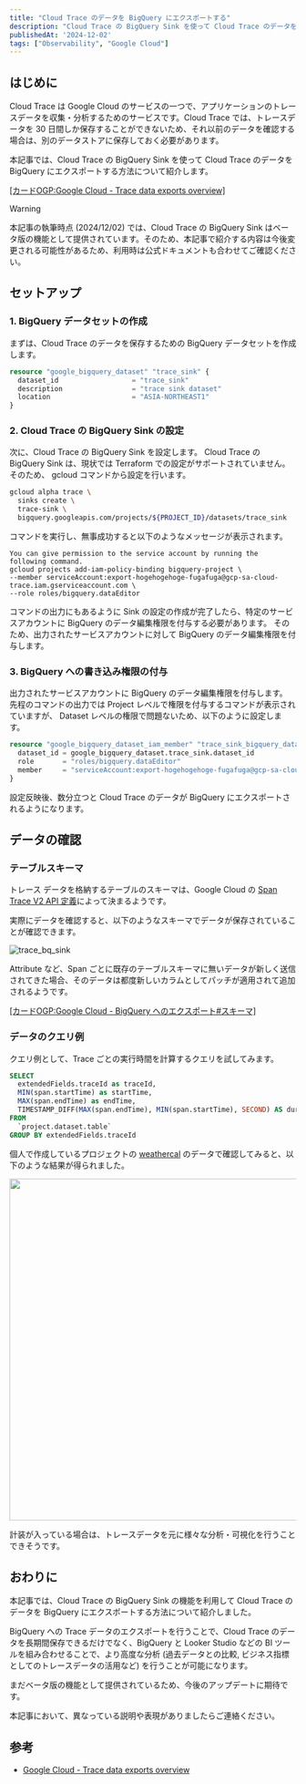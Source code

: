 ```yaml
---
title: "Cloud Trace のデータを BigQuery にエクスポートする"
description: "Cloud Trace の BigQuery Sink を使って Cloud Trace のデータを BigQuery にエクスポートする方法を紹介します。"
publishedAt: '2024-12-02'
tags: ["Observability", "Google Cloud"]
---
```


## はじめに

Cloud Trace は Google Cloud のサービスの一つで、アプリケーションのトレースデータを収集・分析するためのサービスです。Cloud Trace では、トレースデータを 30 日間しか保存することができないため、それ以前のデータを確認する場合は、別のデータストアに保存しておく必要があります。

本記事では、Cloud Trace の BigQuery Sink を使って Cloud Trace のデータを BigQuery にエクスポートする方法について紹介します。

[[カードOGP:Google Cloud - Trace data exports overview]](https://cloud.google.com/trace/docs/trace-export-overview)

> [!WARNING]
> 本記事の執筆時点 (2024/12/02) では、Cloud Trace の BigQuery Sink はベータ版の機能として提供されています。そのため、本記事で紹介する内容は今後変更される可能性があるため、利用時は公式ドキュメントも合わせてご確認ください。

## セットアップ

### 1. BigQuery データセットの作成

まずは、Cloud Trace のデータを保存するための BigQuery データセットを作成します。

```tf
resource "google_bigquery_dataset" "trace_sink" {
  dataset_id                  = "trace_sink"
  description                 = "trace sink dataset"
  location                    = "ASIA-NORTHEAST1"
}
```

### 2. Cloud Trace の BigQuery Sink の設定

次に、Cloud Trace の BigQuery Sink を設定します。 Cloud Trace の BigQuery Sink は、現状では Terraform での設定がサポートされていません。そのため、 gcloud コマンドから設定を行います。

```sh
gcloud alpha trace \
  sinks create \
  trace-sink \
  bigquery.googleapis.com/projects/${PROJECT_ID}/datasets/trace_sink
```

コマンドを実行し、無事成功すると以下のようなメッセージが表示されます。

```
You can give permission to the service account by running the following command.
gcloud projects add-iam-policy-binding bigquery-project \
--member serviceAccount:export-hogehogehoge-fugafuga@gcp-sa-cloud-trace.iam.gserviceaccount.com \
--role roles/bigquery.dataEditor
```

コマンドの出力にもあるように Sink の設定の作成が完了したら、特定のサービスアカウントに BigQuery のデータ編集権限を付与する必要があります。
そのため、出力されたサービスアカウントに対して BigQuery のデータ編集権限を付与します。

### 3. BigQuery への書き込み権限の付与

出力されたサービスアカウントに BigQuery のデータ編集権限を付与します。
先程のコマンドの出力では Project レベルで権限を付与するコマンドが表示されていますが、 Dataset レベルの権限で問題ないため、以下のように設定します。

```tf
resource "google_bigquery_dataset_iam_member" "trace_sink_bigquery_data_editor" {
  dataset_id = google_bigquery_dataset.trace_sink.dataset_id
  role       = "roles/bigquery.dataEditor"
  member     = "serviceAccount:export-hogehogehoge-fugafuga@gcp-sa-cloud-trace.iam.gserviceaccount.com"
}
```

設定反映後、数分立つと Cloud Trace のデータが BigQuery にエクスポートされるようになります。

## データの確認

### テーブルスキーマ

トレース データを格納するテーブルのスキーマは、Google Cloud の [Span Trace V2 API 定義][1]によって決まるようです。

実際にデータを確認すると、以下のようなスキーマでデータが保存されていることが確認できます。

![trace_bq_sink](https://opentelemetry.io/blog/2023/testing-otel-demo/trace-based-testing-diagram.png)

Attribute など、Span ごとに既存のテーブルスキーマに無いデータが新しく送信されてきた場合、そのデータは都度新しいカラムとしてパッチが適用されて追加されるようです。

[[カードOGP:Google Cloud - BigQuery へのエクスポート#スキーマ]](https://cloud.google.com/trace/docs/trace-export-bigquery#schema)

### データのクエリ例

クエリ例として、Trace ごとの実行時間を計算するクエリを試してみます。

```sql
SELECT
  extendedFields.traceId as traceId,
  MIN(span.startTime) as startTime,
  MAX(span.endTime) as endTime,
  TIMESTAMP_DIFF(MAX(span.endTime), MIN(span.startTime), SECOND) AS duration
FROM
  `project.dataset.table`
GROUP BY extendedFields.traceId
```

個人で作成しているプロジェクトの [weathercal](https://weathercal.ucpr.dev) のデータで確認してみると、以下のような結果が得られました。

<img
  src="/cloud_trace_bq_sink-01.png"
  alt=""
  width="800"
  height="600"
/>

計装が入っている場合は、トレースデータを元に様々な分析・可視化を行うことできそうです。

## おわりに

本記事では、Cloud Trace の BigQuery Sink の機能を利用して Cloud Trace のデータを BigQuery にエクスポートする方法について紹介しました。

BigQuery への Trace データのエクスポートを行うことで、Cloud Trace のデータを長期間保存できるだけでなく、BigQuery と Looker Studio などの BI ツールを組み合わせることで、より高度な分析 (過去データとの比較, ビジネス指標としてのトレースデータの活用など) を行うことが可能になります。

まだベータ版の機能として提供されているため、今後のアップデートに期待です。

本記事において、異なっている説明や表現がありましたらご連絡ください。

## 参考

- [Google Cloud - Trace data exports overview][0]

[0]: https://cloud.google.com/trace/docs/trace-export-overview
[1]: https://cloud.google.com/trace/docs/reference/v2/rest/v2/projects.traces/batchWrite#Span
